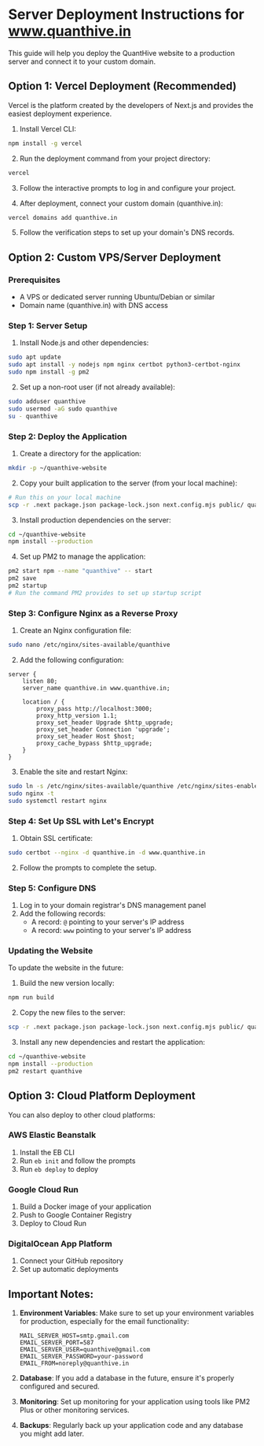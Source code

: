 # Server Deployment Instructions for www.quanthive.in

This guide will help you deploy the QuantHive website to a production server and connect it to your custom domain.

## Option 1: Vercel Deployment (Recommended)

Vercel is the platform created by the developers of Next.js and provides the easiest deployment experience.

1. Install Vercel CLI:
```bash
npm install -g vercel
```

2. Run the deployment command from your project directory:
```bash
vercel
```

3. Follow the interactive prompts to log in and configure your project.

4. After deployment, connect your custom domain (quanthive.in):
```bash
vercel domains add quanthive.in
```

5. Follow the verification steps to set up your domain's DNS records.

## Option 2: Custom VPS/Server Deployment

### Prerequisites
- A VPS or dedicated server running Ubuntu/Debian or similar
- Domain name (quanthive.in) with DNS access

### Step 1: Server Setup

1. Install Node.js and other dependencies:
```bash
sudo apt update
sudo apt install -y nodejs npm nginx certbot python3-certbot-nginx
sudo npm install -g pm2
```

2. Set up a non-root user (if not already available):
```bash
sudo adduser quanthive
sudo usermod -aG sudo quanthive
su - quanthive
```

### Step 2: Deploy the Application

1. Create a directory for the application:
```bash
mkdir -p ~/quanthive-website
```

2. Copy your built application to the server (from your local machine):
```bash
# Run this on your local machine
scp -r .next package.json package-lock.json next.config.mjs public/ quanthive@your-server-ip:~/quanthive-website/
```

3. Install production dependencies on the server:
```bash
cd ~/quanthive-website
npm install --production
```

4. Set up PM2 to manage the application:
```bash
pm2 start npm --name "quanthive" -- start
pm2 save
pm2 startup
# Run the command PM2 provides to set up startup script
```

### Step 3: Configure Nginx as a Reverse Proxy

1. Create an Nginx configuration file:
```bash
sudo nano /etc/nginx/sites-available/quanthive
```

2. Add the following configuration:
```nginx
server {
    listen 80;
    server_name quanthive.in www.quanthive.in;

    location / {
        proxy_pass http://localhost:3000;
        proxy_http_version 1.1;
        proxy_set_header Upgrade $http_upgrade;
        proxy_set_header Connection 'upgrade';
        proxy_set_header Host $host;
        proxy_cache_bypass $http_upgrade;
    }
}
```

3. Enable the site and restart Nginx:
```bash
sudo ln -s /etc/nginx/sites-available/quanthive /etc/nginx/sites-enabled/
sudo nginx -t
sudo systemctl restart nginx
```

### Step 4: Set Up SSL with Let's Encrypt

1. Obtain SSL certificate:
```bash
sudo certbot --nginx -d quanthive.in -d www.quanthive.in
```

2. Follow the prompts to complete the setup.

### Step 5: Configure DNS

1. Log in to your domain registrar's DNS management panel
2. Add the following records:
   - A record: `@` pointing to your server's IP address
   - A record: `www` pointing to your server's IP address

### Updating the Website

To update the website in the future:

1. Build the new version locally:
```bash
npm run build
```

2. Copy the new files to the server:
```bash
scp -r .next package.json package-lock.json next.config.mjs public/ quanthive@your-server-ip:~/quanthive-website/
```

3. Install any new dependencies and restart the application:
```bash
cd ~/quanthive-website
npm install --production
pm2 restart quanthive
```

## Option 3: Cloud Platform Deployment

You can also deploy to other cloud platforms:

### AWS Elastic Beanstalk
1. Install the EB CLI
2. Run `eb init` and follow the prompts
3. Run `eb deploy` to deploy

### Google Cloud Run
1. Build a Docker image of your application
2. Push to Google Container Registry
3. Deploy to Cloud Run

### DigitalOcean App Platform
1. Connect your GitHub repository
2. Set up automatic deployments

## Important Notes:

1. **Environment Variables**: Make sure to set up your environment variables for production, especially for the email functionality:
   ```
   MAIL_SERVER_HOST=smtp.gmail.com
   EMAIL_SERVER_PORT=587
   EMAIL_SERVER_USER=quanthive@gmail.com
   EMAIL_SERVER_PASSWORD=your-password
   EMAIL_FROM=noreply@quanthive.in
   ```

2. **Database**: If you add a database in the future, ensure it's properly configured and secured.

3. **Monitoring**: Set up monitoring for your application using tools like PM2 Plus or other monitoring services.

4. **Backups**: Regularly back up your application code and any database you might add later.
